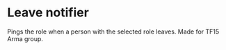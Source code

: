 # Leave notifier
Pings the role when a person with the selected role leaves. Made for TF15 Arma group.
